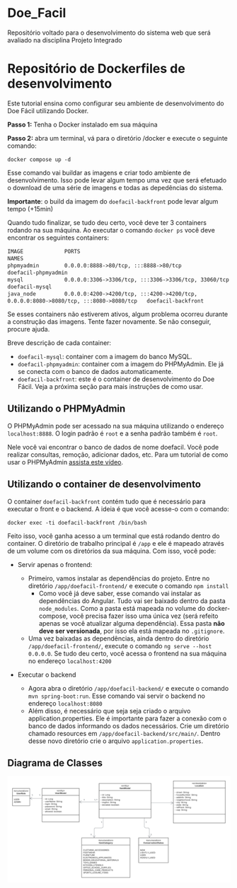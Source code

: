 # Doe_Facil
Repositório voltado para o desenvolvimento do sistema web que será avaliado na disciplina Projeto Integrado

# Repositório de Dockerfiles de desenvolvimento

Este tutorial ensina como configurar seu ambiente de desenvolvimento do Doe Fácil utilizando Docker. 

**Passo 1:** Tenha o Docker instalado em sua máquina

**Passo 2:** abra um terminal, vá para o diretório /docker e execute o seguinte comando:

```
docker compose up -d
```

Esse comando vai buildar as imagens e criar todo ambiente de desenvolvimento. Isso pode levar algum tempo uma vez que será efetuado o download de uma série de imagens e todas as depedências do sistema.

**Importante**: o build da imagem do `doefacil-backfront` pode levar algum tempo (+15min)


Quando tudo finalizar, se tudo deu certo, você deve ter 3 containers rodando na sua máquina. Ao executar o comando `docker ps` você deve encontrar os seguintes containers:

```
IMAGE             PORTS                                                                                      NAMES
phpmyadmin        0.0.0.0:8888->80/tcp, :::8888->80/tcp                                                  doefacil-phpmyadmin
mysql             0.0.0.0:3306->3306/tcp, :::3306->3306/tcp, 33060/tcp                                   doefacil-mysql
java_node         0.0.0.0:4200->4200/tcp, :::4200->4200/tcp, 0.0.0.0:8080->8080/tcp, :::8080->8080/tcp   doefacil-backfront
```

Se esses containers não estiverem ativos, algum problema ocorreu durante a construção das imagens. Tente fazer novamente. Se não conseguir, procure ajuda.

Breve descrição de cada container:
- `doefacil-mysql`: container com a imagem do banco MySQL. 
- `doefacil-phpmyadmin`: container com a imagem do PHPMyAdmin. Ele já se conecta com o banco de dados automaticamente.
- `doefacil-backfront`: este é o container de desenvolvimento do Doe Fácil. Veja a próxima seção para mais instruções de como usar.

## Utilizando o PHPMyAdmin

O PHPMyAdmin pode ser acessado na sua máquina utilizando o endereço `localhost:8888`. O login padrão é `root` e a senha padrão também é `root`.

Nele você vai encontrar o banco de dados de nome doefacil. Você pode realizar consultas, remoção, adicionar dados, etc. Para um tutorial de como usar o PHPMyAdmin [assista este vídeo](https://www.youtube.com/watch?v=kviT7G14gqk).


## Utilizando o container de desenvolvimento

O container `doefacil-backfront` contém tudo que é necessário para executar o front e o backend. A ideia é que você acesse-o com o comando:

```
docker exec -ti doefacil-backfront /bin/bash
```

Feito isso, você ganha acesso a um terminal que está rodando dentro do container. O diretório de trabalho principal é `/app` e ele é mapeado através de um volume com os diretórios da sua máquina. Com isso, você pode:

- Servir apenas o frontend:
  - Primeiro, vamos instalar as dependências do projeto. Entre no diretório `/app/doefacil-frontend/` e execute o comando `npm install`
    - Como você já deve saber, esse comando vai instalar as dependências do Angular. Tudo vai ser baixado dentro da pasta `node_modules`. Como a pasta está mapeada no volume do docker-compose, você precisa fazer isso uma única vez (será refeito apenas se você atualizar alguma dependência). Essa pasta **não deve ser versionada**, por isso ela está mapeada no `.gitignore`.
  - Uma vez baixadas as dependências, ainda dentro do diretório `/app/doefacil-frontend/`, execute o comando `ng serve --host 0.0.0.0`. Se tudo deu certo, você acessa o frontend na sua máquina no endereço `localhost:4200`

- Executar o backend
  - Agora abra o diretório `/app/doefacil-backend/` e execute o comando `mvn spring-boot:run`. Esse comando vai servir o backend no endereço `localhost:8080`
  - Além disso, é necessário que seja seja criado o arquivo application.properties. Ele é importante para fazer a conexão com o banco de dados informando os dados necessários. Crie um diretório chamado resources em `/app/doefacil-backend/src/main/`. Dentro desse novo diretório crie o arquivo `application.properties`.


## Diagrama de Classes

![Diagrama de Classes](doefacil-frontend\src\assets\Flowchart.png)